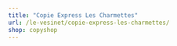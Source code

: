 ```yaml
---
title: "Copie Express Les Charmettes"
url: /le-vesinet/copie-express-les-charmettes/
shop: copyshop
---
```

